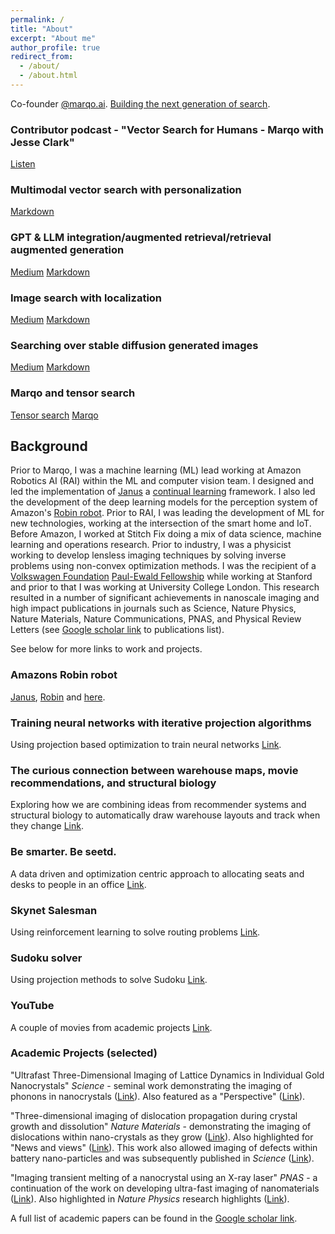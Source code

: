 ```yaml
---
permalink: /
title: "About"
excerpt: "About me"
author_profile: true
redirect_from: 
  - /about/
  - /about.html
---
```


Co-founder [@marqo.ai](https://www.marqo.ai/). [Building the next generation of search](https://github.com/marqo-ai/marqo).


### Contributor podcast - "Vector Search for Humans - Marqo with Jesse Clark"
[Listen](https://www.contributor.fyi/marqo)


### Multimodal vector search with personalization
[Markdown](https://github.com/marqo-ai/marqo/blob/mainline/examples/MultiModalSearch/article.md)


### GPT & LLM integration/augmented retrieval/retrieval augmented generation
[Medium](https://medium.com/@jesse_894/from-iron-manual-to-ironman-augmenting-gpt-for-fast-editable-memory-to-enable-context-aware-cf702d11e667?source=friends_link&sk=f416728762c47d015c5d87022041eed0)
[Markdown](https://github.com/marqo-ai/marqo/blob/mainline/examples/GPT-examples/article/article.md)


### Image search with localization
[Medium](https://medium.com/@jesse_894/image-search-with-localization-and-open-vocabulary-reranking-using-marqo-yolox-clip-and-owl-vit-9c636350bf66?source=friends_link&sk=b4e94d9d4095a2b8b60c5d1904a60825)
[Markdown](https://github.com/marqo-ai/marqo/blob/mainline/examples/ImageSearchLocalization/article.md)


### Searching over stable diffusion generated images 
[Medium](https://medium.com/@jesse_894/combining-stable-diffusion-with-semantic-search-generating-and-categorising-100k-hot-dogs-afeeddea9d81)
[Markdown](https://github.com/marqo-ai/marqo/blob/mainline/examples/StableDiffusion/hot-dog-100k.md)

### Marqo and tensor search
[Tensor search](https://medium.com/@jesse_894/introducing-marqo-build-cloud-native-tensor-search-applications-in-minutes-9cb9a05a1736)
[Marqo](https://github.com/marqo-ai/marqo)


## Background

Prior to Marqo, I was a machine learning (ML) lead working at Amazon Robotics AI (RAI) within the ML and computer vision team. I designed and led the implementation of [Janus](https://www.amazon.science/latest-news/amazon-robotics-continual-learning-reinforcement-learning-janus-framework) a [continual learning](https://www.amazon.science/latest-news/robin-deals-with-a-world-where-things-are-changing-all-around-it) framework. I also led the development of the deep learning models for the perception system of Amazon's [Robin robot](https://www.amazon.science/latest-news/robin-deals-with-a-world-where-things-are-changing-all-around-it). Prior to RAI, I was leading the development of ML for new technologies, working at the intersection of the smart home and IoT.  Before Amazon, I worked at Stitch Fix doing a mix of data science, machine learning and operations research. Prior to industry, I was a physicist working to develop lensless imaging techniques by solving inverse problems using non-convex optimization methods.  I was the recipient of a [Volkswagen Foundation](https://www.volkswagenstiftung.de/en/foundation) [Paul-Ewald Fellowship](https://www.volkswagenstiftung.de/en/funding/free-electron-laser-science-peter-paul-ewald-fellowships-at-lcls-in-stanford) while working at Stanford and prior to that I was working at University College London. This research resulted in a number of significant achievements in nanoscale imaging and high impact publications in journals such as Science, Nature Physics, Nature Materials, Nature Communications, PNAS, and Physical Review Letters (see [Google scholar link](https://scholar.google.com/citations?user=Eighd10AAAAJ&hl=en) to publications list). 

See below for more links to work and projects.

### Amazons Robin robot
[Janus](https://www.amazon.science/latest-news/amazon-robotics-continual-learning-reinforcement-learning-janus-framework), [Robin](https://www.amazon.science/latest-news/amazon-robotics-see-robin-robot-arms-in-action)
and [here](https://www.amazon.science/latest-news/robin-deals-with-a-world-where-things-are-changing-all-around-it).

### Training neural networks with iterative projection algorithms
Using projection based optimization to train neural networks [Link](https://github.com/jn2clark/nn-iterated-projections).

### The curious connection between warehouse maps, movie recommendations, and structural biology
Exploring how we are combining ideas from recommender systems and structural biology to automatically draw warehouse layouts and track when they change [Link](https://multithreaded.stitchfix.com/blog/2017/08/31/warehouse-layouts/).

### Be smarter. Be seetd.
A data driven and optimization centric approach to allocating seats and desks to people in an office [Link](https://multithreaded.stitchfix.com/blog/2017/06/29/please-remain-seetd/).

### Skynet Salesman
Using reinforcement learning to solve routing problems [Link](https://multithreaded.stitchfix.com/blog/2016/07/21/skynet-salesman/).

### Sudoku solver
Using projection methods to solve Sudoku [Link](https://github.com/jn2clark/sudoku-difference-map).

### YouTube 
A couple of movies from academic projects [Link](https://www.youtube.com/channel/UCcrvZ2MXXI324yga2YBq3ag).

### Academic Projects (selected)
"Ultrafast Three-Dimensional Imaging of Lattice Dynamics in Individual Gold Nanocrystals" *Science* - seminal work demonstrating the imaging of phonons in nanocrystals ([Link](https://science.sciencemag.org/content/341/6141/56.abstract)). Also featured as a "Perspective" ([Link](https://science.sciencemag.org/content/341/6141/36)).

"Three-dimensional imaging of dislocation propagation during crystal growth and dissolution" *Nature Materials* - demonstrating the imaging of dislocations within nano-crystals as they grow ([Link](https://www.nature.com/articles/nmat4320)). Also highlighted for "News and views" ([Link](https://www.nature.com/articles/nmat4334?platform=hootsuite)).  This work also allowed imaging of defects within battery nano-particles and was subsequently published in *Science* ([Link](https://science.sciencemag.org/content/348/6241/1344.abstract)).

"Imaging transient melting of a nanocrystal using an X-ray laser" *PNAS* - a continuation of the work on developing ultra-fast imaging of nanomaterials ([Link](https://www.pnas.org/content/112/24/7444.short)). Also highlighted in *Nature Physics* research highlights ([Link](www.nature.com/nphys/journal/v11/n7/full/nphys3401.html)).

A full list of academic papers can be found in the [Google scholar link](https://scholar.google.com/citations?user=Eighd10AAAAJ&hl=en).
